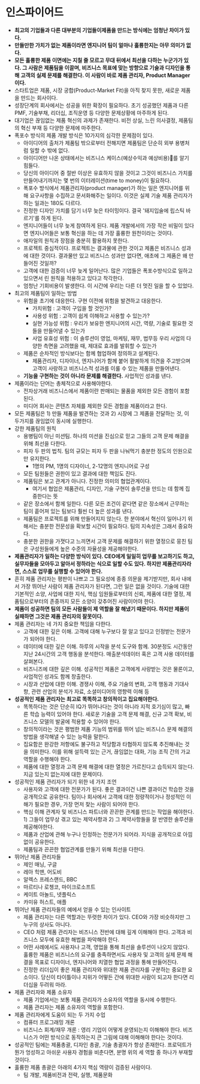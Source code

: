 # 인스파이어드

* **최고의 기업들과 다른 대부분의 기업들이제품을 만드는 방식에는 엄청난 차이가 있다.**&#x20;
* **만들만한 가치가 없는 제품이라면 엔지니어 팀이 얼마나 훌륭한지는 아무 의미가 없다.**
* **모든 훌륭한 제품 이면에는 지칠 줄 모르고 무대 뒤에서 최선을 다하는 누군가가 있다. 그 사람은 제품팀을 이끌며, 비즈니스 목표에 맞는 방향으로 기술과 디자인을 통해 고객의 실제 문제를 해결한다. 이 사람이 바로 제품 관리자, Product Manager 이다.**&#x20;
* 스타트업은 제품, 시장 궁합(Product-Market Fit)을 아직 찾지 못한, 새로운 제품을 만드는 회사이다.&#x20;
* 성장단계의 회사에서는 성공을 위한 확장이 필요하다. 초기 성공했던 제품과 다른 PMF, 기술부채, 리더십, 조직운영 등 다양한 문제상황에 마주하게 된다.&#x20;
* 대기업은 끊임없는 제품 혁신의 과제가 존재한다. 비전 상실, 느린 의사결정, 제품팀의 혁신 부재 등 다양한 문제에 마주한다.&#x20;
* 폭포수 방식의 제품 개발 방식은 10가지의 심각한 문제점이 있다.&#x20;
  * 아이디어의 출처가 제품팀 밖으로부터 전해지면 제품팀은 단순히 외부 용병처럼 일할 수 밖에 없다.&#x20;
  * 아이디어만 나온 상태에서는 비즈니스 케이스(예상수익과 예상비용)를 알기 힘들다.&#x20;
  * 당신의 아이디어 중 절반 이상은 유효하지 않을 것이고 그것이 비즈니스 가치를 만들어내기까지는 몇 번의 이터레이션(time to money)이 필요하다. &#x20;
  * 폭포수 방식에서 제품관리자(product manager)가 하는 일은 엔지니어를 위해 요구사항을 수집하고 문서화해주는 일이다. 이것은 실제 기술 제품 관리자가 하는 일과는 180도 다르다.&#x20;
  * 진정한 디자인 가치를 담기 너무 늦은 타이밍이다. 결국 '돼지입술에 립스틱 바르기'를 하게 된다. &#x20;
  * 엔지니어들이 너무 늦게 참여하게 된다. 제품 개발에서의 가장 작은 비밀이 있다면 엔지니어들은 보통 혁신을 하는 데 가장 훌륭한 원천이라는 것이다.&#x20;
  * 애자일의 원칙과 장점을 충분히 활용하지 못한다.&#x20;
  * 프로젝트 중심적이다. 프로젝트는 결과물에 관한 것이고 제품은 비즈니스 성과에 대한 것이다. 결과물만 있고 비즈니스 성과만 없다면, 애초에 그 제품은 왜 만들어진 것일까?&#x20;
  * 고객에 대한 검증이 너무 늦게 일어난다. 많은 기업들은 폭포수방식으로 일하고 있으면서 린 원칙을 적용하고 있다고 착각한다.&#x20;
  * 엄청난 기회비용이 발생한다. 이 시간에 우리는 다른 더 멋진 일을 할 수 있었다.&#x20;
* 최고의 제품팀이 일하는 방법&#x20;
  * 위험을 초기에 대응한다. 구현 이전에 위험을 발견하고 대응한다.&#x20;
    * 가치위험 : 고객이 구입을 할 것인가?&#x20;
    * 사용성 위험 : 고객이 쉽게 이해하고 사용할 수 있는가?&#x20;
    * 실현 가능성 위험 : 우리가 보유한 엔지니어의 시간, 역량, 기술로 필요한 것들을 만들어낼 수 있는가 &#x20;
    * 사업 유효성 위험 : 이 솔루션이 영업, 마케팅, 재무, 법무등 우리 사업의 다양한 측면을 고려했을 때, 제대로 효과를 발휘할 수 있는가&#x20;
  * 제품은 순차적인 방식보다는 함께 협업하여 정의하고 설계된다.&#x20;
    * 제품관리자, 디자이너, 엔지니어가 함께 붙어 활발하게 의견을 주고받으며 고객이 사랑하고 비즈니스적 성과를 이룰 수 있는 제품을 만들어낸다.&#x20;
  * **기능을 구현하는 것이 아니라 문제를 해결한다.** 사업적인 성과를 낸다.&#x20;
* 제품이라는 단어는 총체적으로 사용해야한다.&#x20;
  * 전자상거래 비즈니스에서 제품이란 판매되는 물품을 제외한 모든 경험이 포함된다.&#x20;
  * 미디어 회사는 콘텐츠 자체를 제외한 모든 경험을 제품이라고 한다.&#x20;
* 모든 제품팀은 1) 만들 제품을 발견하는 것과 2) 시장에 그 제품을 전달하는 것, 이 두가지를 끊임없이 동시에 실행한다.&#x20;
* 강한 제품팀의 원칙
  * 용병팀이 아닌 미션팀. 하나의 미션을 진심으로 믿고 그들의 고객 문제 해결을 위해 최선을 다한다.&#x20;
  * 피자 두 판의 법칙. 팀의 규모는 피자 두 판을 나눠먹기 충분한 정도의 인원으로만 유지한다.&#x20;
    * 1명의 PM, 1명의 디자이너, 2-12명의 엔지니어로 구성&#x20;
  * 모든 팀원들은 권한이 있고 결과에 대한 책임도 진다.&#x20;
  * 제품팀은 보고 관계가 아니다. 진정한 의미의 협업관계이다.&#x20;
    * 여기서 협업은 제품관리, 디자인, 기술 구현이 솔루션을 만드는 데 함께 집중한다는 뜻&#x20;
  * 같은 장소에서 함께 일한다. 다른 모든 조건이 같다면 같은 장소에서 근무하는 팀이 흩어져 있는 팀보다 훨씬 더 높은 성과를 낸다.&#x20;
  * 제품팀은 프로젝트를 위해 만들어지지 않는다. 한 분야에서 혁신이 일어나기 위해서는 충분한 전문성을 확보할 시간이 필요하다. 팀의 지속성은 그래서 중요하다.&#x20;
  * 충분한 권한을 가졋다고 느끼면서 고객 문제를 해결하기 위한 열정으로 뭉친 팀은 구성원들에게 높은 수준의 자율성을 제공해야한다.&#x20;
* **제품관리자가 일하는 다양한 방식이 있다. CEO에게 일일히 업무를 보고하기도 하고, 실무자들을 모아두고 알아서 정하라는 식으로 일할 수도 있다. 하지만 제품관리자라면, 스스로 업무를 실행할 수 있어야 한다.**&#x20;
* 흔히 제품 관리자는 평판이 나쁘고 그 필요성에 종종 의문을 제기받지만, 회사 내에서 가장 뛰어난 사람이 제품 관리자가 된다면, 그런 일은 없을 것이다. 기술에 대한 기본적인 소양, 사업에 대한 지식, 핵심 임원들로부터의 신뢰, 제품에 대한 열정, 제품팀으로부터의 존중까지 모든 소양이 갖추어진 사람이어야 한다.&#x20;
* **제품이 성공하면 팀의 모든 사람들이 제 역할을 잘 해냈기 때문이다. 하지만 제품이 실패하면 그것은 제품 관리자의 잘못이다.**&#x20;
* 제품 관리자는 네 가지 중요한 책임을 다한다.&#x20;
  * 고객에 대한 깊은 이해. 고객에 대해 누구보다 잘 알고 있다고 인정받는 전문가가 되어야 한다.&#x20;
  * 데이터에 대한 깊은 이해. 하루의 시작을 분석 도구와 함께. 30분정도 시간동안 지난 24시간의 고객 행동을 분석한다. 매출분석데이터 혹은 고객 사용 데이터를 살펴본다.&#x20;
  * 비즈니즈에 대한 깊은 이해. 성공적인 제품은 고객에게 사랑받는 것은 물론이고, 사업적인 성과도 함께 창출한다.&#x20;
  * 시장과 산업에 대한 이해. 경쟁사 이해, 주요 기술의 변화, 고객 행동과 기대사항, 관련 산업의 분석가 자료, 소셜미디어의 영향력 이해 등&#x20;
* **성공적인 제품 관리자는 최고로 똑똑하고 창의적이고 집요해야한다.**&#x20;
  * 똑똑하다는 것은 단순히 IQ가 뛰어나다는 것이 아니라 지적 호기심이 많고, 빠른 학습 능력이 있어야 한다. 새로운 기술을 고객 문제 해결, 신규 고객 확보, 비즈니스 모델의 발굴에 적용할 수 있어야 한다.&#x20;
  * 창의적이라는 것은 평범한 제품 기능의 범위를 뛰어 넘는 비즈니스 문제 해결의 방법을 생각해낼 수 있는 능력을 말한다.&#x20;
  * 집요함은 완강한 저항에도 불구하고 적당함과 타협하지 않도록 추진해내는 것을 의미한다. 이를 위해 설득력 있는 근거, 끊임없는 대화, 기능 조직 간의 가교 역할을 수행해야 한다.&#x20;
  * 제품에 대한 열정과 고객 문제 해결에 대한 열정은 가르친다고 습득되지 않는다. 지금 있는지 없는지에 대한 문제이다.&#x20;
* 성공적인 제품 관리자가 되기 위한 네 가지 조언&#x20;
  * 사용자와 고객에 대한 전문가가 된다. 좋은 결과이건 나쁜 결과이건 학습한 것을 공개적으로 공유한다. 팀이나 회사에서 고객에 대한 정량적이거나 정성적인 이해가 필요한 경우, 가장 먼저 찾는 사람이 되어야 한다.&#x20;
  * 핵심 이해 관계자 및 비즈니스 파트너와 끈끈한 관계를 만드는 작업을 해야한다. 1) 그들이 업무상 겪고 있는 제약사항과 2) 그 제약사항들을 잘 반영한 솔루션을 제공해야한다.&#x20;
  * 제품과 산업에 관해 누구나 인정하는 전문가가 되어라. 지식을 공개적으로 아낌없이 공유한다.&#x20;
  * 제품팀과 끈끈한 협업관계를 만들기 위해 최선을 다한다.&#x20;
* 뛰어난 제품 관리자들&#x20;
  * 제인 매닝, 구글&#x20;
  * 레아 힉맨, 어도비&#x20;
  * 알렉스 프레스랜드, BBC&#x20;
  * 마르티나 로쳉코, 마이크로소프트&#x20;
  * 케이트 아놀드, 넷플릭스
  * 카미유 허스트, 애플&#x20;
* 뛰어난 제품 관리자들의 예에서 얻을 수 있는 인사이트&#x20;
  * 제품 관리자는 다른 역할과는 뚜렷한 차이가 있다. CEO와 가장 비슷하지만 그 누구의 상사도 아니다.&#x20;
  * CEO 처럼 제품 관리자는 비즈니스 전반에 대해 깊게 이해해야 한다. 고객과 비즈니스 모두에 유효한 해법을 파악해야 한다.&#x20;
  * 어떤 사례에서도 사용자나 고객, 영업을 통해 최선을 솔루션이 나오지 않았다. 훌륭한 제품은 비즈니스의 요구를 충족하면서도 사용자 및 고객의 실제 문제 해결을 목표로 디자이너, 엔지니어와 치열한 협업 과정을 통해 만들어진다.&#x20;
  * 진정한 리더십이 좋은 제품 관리자와 위대한 제품 관리자를 구분하는 중요한 요소이다. 당신이 타이틀이나 지위가 어떻든 간에 위대한 사람이 되고자 한다면 리더십을 두려워 마라.&#x20;
* 제품 관리자와 제품 소유자&#x20;
  * 제품 기업에서는 보통 제품 관리자가 소유자의 역할을 동시에 수행한다.&#x20;
  * 제품 관리자는 제품 소유자의 역할을 포함한다.&#x20;
* 제품 관리자에게 도움이 되는 두 가지 수업&#x20;
  * 컴퓨터 프로그래밍 개론&#x20;
  * 비즈니스 회계/재무 개론 : 영리 기업이 어떻게 운영되는지 이해해야 한다. 비즈니스가 어떤 방식으로 동작하는지 큰 그림에 대해 이해해야 한다는 것이다.&#x20;
* 성공적인 팀에는 제품총괄, 디자인 총괄, 기술 총괄자가 항상 존재한다. 프로덕트가 뭔가 엉성하고 아쉬운 사용자 경험을 비춘다면, 분명 위의 세 역할 중 하나가 부재할 것이다.&#x20;
* 훌륭한 제품 총괄은 아래의 4가지 핵심 역량이 검증된 사람이다.&#x20;
  * 팀 개발, 제품비전과 전략, 실행, 제품문화&#x20;
